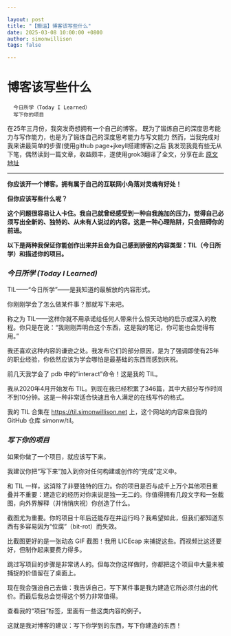 ```yaml
---

layout: post
title: "【搬运】博客该写些什么"
date: 2025-03-08 10:00:00 +0800
author: simonwillison
tags: false

---
```


# 博客该写些什么

```
  今日所学（Today I Learned）
  写下你的项目
```

在25年三月份，我突发奇想拥有一个自己的博客。
既为了锻炼自己的深度思考能力与写作能力，也是为了锻炼自己的深度思考能力与写文能力
然而，当我完成对我来讲最简单的步骤(使用github page+jkeyll搭建博客)之后
我发现我竟有些无从下笔，偶然读到一篇文章，收益颇丰，遂使用grok3翻译了全文，分享在此
[原文地址](https://simonwillison.net/2022/Nov/6/what-to-blog-about/)

***

  **你应该开一个博客。拥有属于自己的互联网小角落对灵魂有好处！**

  **但你应该写些什么呢？**

  **这个问题很容易让人卡住。我自己就曾经感受到一种自我施加的压力，觉得自己必须写出全新的、独特的、从未有人说过的内容。这是一种心理陷阱，只会阻碍你的前进。**

  **以下是两种我保证你能创作出来并且会为自己感到骄傲的内容类型：TIL（今日所学）和描述你的项目。**




### *今日所学 (Today I Learned)*

TIL——“今日所学”——是我知道的最解放的内容形式。

你刚刚学会了怎么做某件事？那就写下来吧。

称之为 TIL——这样你就不用承诺给任何人带来什么惊天动地的启示或深入的教程。你只是在说：“我刚刚弄明白这个东西，这是我的笔记，你可能也会觉得有用。”

我还喜欢这种内容的谦逊之处。我发布它们的部分原因，是为了强调即使有25年的职业经验，你依然应该为学会哪怕是最基础的东西而感到庆祝。

前几天我学会了 pdb 中的“interact”命令！这是我的 TIL。

我从2020年4月开始发布 TIL。到现在我已经积累了346篇，其中大部分写作时间不到10分钟。这是一种非常适合快速且令人满足的在线写作的格式。

我的 TIL 合集在 https://til.simonwillison.net 上，这个网站的内容来自我的 GitHub 仓库 simonw/til。

### *写下你的项目*

如果你做了一个项目，就应该写下来。

我建议你把“写下来”加入到你对任何构建或创作的“完成”定义中。

和 TIL 一样，这消除了非要独特的压力。你的项目是否与成千上万个其他项目重叠并不重要：建造它的经历对你来说是独一无二的。你值得拥有几段文字和一张截图，向外界解释（并悄悄庆祝）你创造了什么。

截图尤为重要。你的项目十年后还能存在并运行吗？我希望如此，但我们都知道东西有多容易因为“位腐”（bit-rot）而失效。

比截图更好的是一张动态 GIF 截图！我用 LICEcap 来捕捉这些。而视频比这还要好，但制作起来要费力得多。

跳过写项目的步骤是非常诱人的。但每次你这样做时，你都把这个项目中大量未被捕捉的价值留在了桌面上。

现在我会强迫自己去做：我告诉自己，写下某件事是我为建造它所必须付出的代价。而最后我总会觉得这个努力非常值得。

查看我的“项目”标签，里面有一些这类内容的例子。

这就是我对博客的建议：写下你学到的东西，写下你建造的东西！

